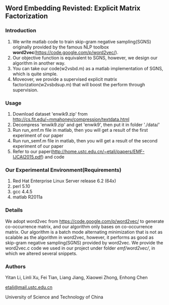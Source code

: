 ## Word Embedding Revisted: Explicit Matrix Factorization

### Introduction

1. We write matlab code to train skip-gram negative sampling(SGNS) originally provided by the famous NLP toolbox **word2vec**(https://code.google.com/p/word2vec/).
2. Our objective function is equivalent to SGNS, however, we design our algorithm in another way.
3. You can take our code(w2vsbd.m) as a matlab implementation of SGNS, which is quite simple.
4. Moveover, we provide a supervised explicit matrix factorization(w2vsbdsup.m) that will boost the perform through supervision.

### Usage

1. Download dataset 'enwik9.zip' from http://cs.fit.edu/~mmahoney/compression/textdata.html
2. Decompress 'enwik9.zip' and get 'enwik9', then put it in folder './data/' 
3. Run run_emf.m file in matlab, then you will get a result of the first experiment of our paper
4. Run run_semf.m file in matlab, then you will get a result of the second experiment of our paper
5. Refer to our paper(http://home.ustc.edu.cn/~etali/papers/EMF-IJCAI2015.pdf) and code

### Our Experimental Environment(Requirements)

1. Red Hat Enterprise Linux Server release 6.2 (64x)
2. perl 5.10
3. gcc 4.4.5
4. matlab R2011a

### Details

We adopt word2vec from https://code.google.com/p/word2vec/ to generate co-occurrence matrix, and our algorithm only bases on co-occurrence matrix. Our algorithm is a batch mode alternating minimization that is not as scalable as the algorithm in word2vec, however, it performs as good as skip-gram negative sampling(SGNS) provided by word2vec. We provide the word2vec.c code we used in our project under folder *emf/word2vec/*, in which we altered several snippets.

### Authors

Yitan Li, Linli Xu, Fei Tian, Liang Jiang, Xiaowei Zhong, Enhong Chen

etali@mail.ustc.edu.cn

University of Science and Technology of China

